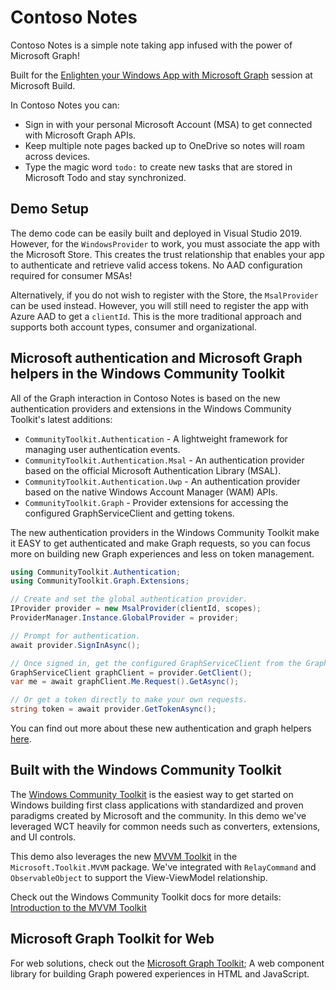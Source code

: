 # Contoso Notes

Contoso Notes is a simple note taking app infused with the power of Microsoft Graph!

Built for the [Enlighten your Windows App with Microsoft Graph](https://aka.ms/OD531) session at Microsoft Build.

In Contoso Notes you can:

- Sign in with your personal Microsoft Account (MSA) to get connected with Microsoft Graph APIs.
- Keep multiple note pages backed up to OneDrive so notes will roam across devices.
- Type the magic word `todo:` to create new tasks that are stored in Microsoft Todo and stay synchronized. 

## Demo Setup

The demo code can be easily built and deployed in Visual Studio 2019. However, for the `WindowsProvider` to work, you must associate the app with the Microsoft Store.
This creates the trust relationship that enables your app to authenticate and retrieve valid access tokens. No AAD configuration required for consumer MSAs!

Alternatively, if you do not wish to register with the Store, the `MsalProvider` can be used instead. However, you will still need to register the app with Azure AAD to get a `clientId`. This is the more traditional approach and supports both account types, consumer and organizational.

## Microsoft authentication and Microsoft Graph helpers in the Windows Community Toolkit

All of the Graph interaction in Contoso Notes is based on the new authentication providers and extensions in the Windows Community Toolkit's latest additions:

- `CommunityToolkit.Authentication` - A lightweight framework for managing user authentication events.
- `CommunityToolkit.Authentication.Msal` - An authentication provider based on the official Microsoft Authentication Library (MSAL).
- `CommunityToolkit.Authentication.Uwp` - An authentication provider based on the native Windows Account Manager (WAM) APIs.
- `CommunityToolkit.Graph` - Provider extensions for accessing the configured GraphServiceClient and getting tokens.

The new authentication providers in the Windows Community Toolkit make it EASY to get authenticated and make Graph requests, so you can focus more on 
building new Graph experiences and less on token management.

```cs
using CommunityToolkit.Authentication;
using CommunityToolkit.Graph.Extensions;

// Create and set the global authentication provider.
IProvider provider = new MsalProvider(clientId, scopes);
ProviderManager.Instance.GlobalProvider = provider;

// Prompt for authentication.
await provider.SignInAsync();

// Once signed in, get the configured GraphServiceClient from the Graph SDK and it to make requests.
GraphServiceClient graphClient = provider.GetClient();
var me = await graphClient.Me.Request().GetAsync();

// Or get a token directly to make your own requests.
string token = await provider.GetTokenAsync();
```

You can find out more about these new authentication and graph helpers [here](https://aka.ms/wgt).

## Built with the Windows Community Toolkit

The [Windows Community Toolkit](https://aka.ms/windowstoolkit) is the easiest way to get started on Windows building first class applications with standardized and proven paradigms created by Microsoft and the community. In this demo we've leveraged WCT heavily for common needs such as converters, extensions, and UI controls.

This demo also leverages the new [MVVM Toolkit](https://aka.ms/mvvmtoolkit) in the `Microsoft.Toolkit.MVVM` package. We've integrated with `RelayCommand` and `ObservableObject` to support the View-ViewModel relationship.

Check out the Windows Community Toolkit docs for more details: [Introduction to the MVVM Toolkit](https://aka.ms/mvvmtoolkit/docs)

## Microsoft Graph Toolkit for Web
For web solutions, check out the [Microsoft Graph Toolkit](https://aka.ms/mgt/docs); A web component library for building Graph powered experiences in HTML and JavaScript.

